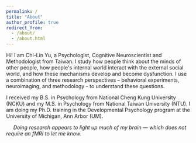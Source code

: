 ```yaml
---
permalink: /
title: "About"
author_profile: true
redirect_from: 
  - /about/
  - /about.html
---
```


Hi! I am Chi-Lin Yu, a Psychologist, Cognitive Neuroscientist and Methodologist from Taiwan. I study how people think about the minds of other people, how people's internal world interact with the external social world, and how these mechanisms develop and become dysfunction.  I use a combination of three research perspectives – behavioral experiments, neuroimaging, and methodology - to understand these questions.

I received my B.S. in Psychology from National Cheng Kung University (NCKU) and my M.S. in Psychology from National Taiwan University (NTU). I am doing my Ph.D. training in the Developmental Psychology program at the University of Michigan, Ann Arbor (UM).

&nbsp;&nbsp;&nbsp;&nbsp;&nbsp;*Doing research appears to light up much of my brain — which does not require an fMRI to let me know.*
